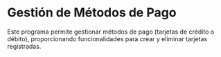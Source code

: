# Gestión de Métodos de Pago

Este programa permite gestionar métodos de pago (tarjetas de crédito o débito), proporcionando funcionalidades para crear y eliminar tarjetas registradas.


